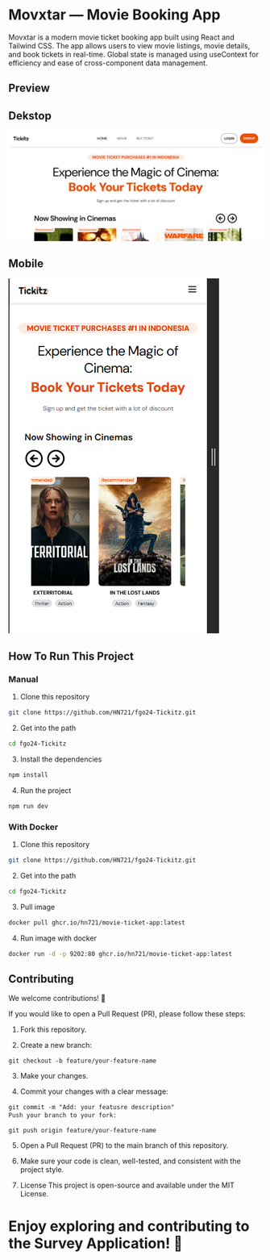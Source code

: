 # Movxtar — Movie Booking App

Movxtar is a modern movie ticket booking app built using React and Tailwind CSS. The app allows users to view movie listings, movie details, and book tickets in real-time. Global state is managed using useContext for efficiency and ease of cross-component data management.

## Preview

## Dekstop

![preview](image1.png)

## Mobile

![web](image2.png)

## How To Run This Project

### Manual

1. Clone this repository

```bash
git clone https://github.com/HN721/fgo24-Tickitz.git
```

2. Get into the path

```bash
cd fgo24-Tickitz
```

3. Install the dependencies

```bash
npm install
```

4. Run the project

```bash
npm run dev
```

### With Docker

1. Clone this repository

```bash
git clone https://github.com/HN721/fgo24-Tickitz.git
```

2. Get into the path

```bash
cd fgo24-Tickitz
```

3. Pull image

```bash
docker pull ghcr.io/hn721/movie-ticket-app:latest
```

4. Run image with docker

```bash
docker run -d -p 9202:80 ghcr.io/hn721/movie-ticket-app:latest
```

## Contributing

We welcome contributions! 🚀

If you would like to open a Pull Request (PR), please follow these steps:

1. Fork this repository.

2. Create a new branch:

```
git checkout -b feature/your-feature-name
```

3. Make your changes.

4. Commit your changes with a clear message:

```
git commit -m "Add: your featusre description"
Push your branch to your fork:
```

```
git push origin feature/your-feature-name
```

5. Open a Pull Request (PR) to the main branch of this repository.

6. Make sure your code is clean, well-tested, and consistent with the project style.

7. License
   This project is open-source and available under the MIT License.

# Enjoy exploring and contributing to the Survey Application! 🎉
